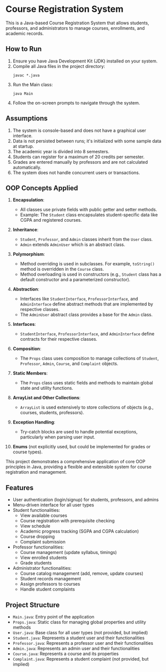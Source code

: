 # Course Registration System

This is a Java-based Course Registration System that allows students, professors, and administrators to manage courses, enrollments, and academic records.

## How to Run

1. Ensure you have Java Development Kit (JDK) installed on your system.
2. Compile all Java files in the project directory:
   ```
   javac *.java
   ```
3. Run the Main class:
   ```
   java Main
   ```
4. Follow the on-screen prompts to navigate through the system.

## Assumptions

1. The system is console-based and does not have a graphical user interface.
2. Data is not persisted between runs; it's initialized with some sample data at startup.
3. The academic year is divided into 8 semesters.
4. Students can register for a maximum of 20 credits per semester.
5. Grades are entered manually by professors and are not calculated automatically.
6. The system does not handle concurrent users or transactions.

## OOP Concepts Applied

1. **Encapsulation**:
   - All classes use private fields with public getter and setter methods.
   - Example: The `Student` class encapsulates student-specific data like CGPA and registered courses.

2. **Inheritance**:
   - `Student`, `Professor`, and `Admin` classes inherit from the `User` class.
   - `Admin` extends `AdminUser` which is an abstract class.

3. **Polymorphism**:
   - Method overriding is used in subclasses. For example, `toString()` method is overridden in the `Course` class.
   - Method overloading is used in constructors (e.g., `Student` class has a default constructor and a parameterized constructor).

4. **Abstraction**:
   - Interfaces like `StudentInterface`, `ProfessorInterface`, and `AdminInterface` define abstract methods that are implemented by respective classes.
   - The `AdminUser` abstract class provides a base for the `Admin` class.

5. **Interfaces**:
   - `StudentInterface`, `ProfessorInterface`, and `AdminInterface` define contracts for their respective classes.

6. **Composition**:
   - The `Props` class uses composition to manage collections of `Student`, `Professor`, `Admin`, `Course`, and `Complaint` objects.

7. **Static Members**:
   - The `Props` class uses static fields and methods to maintain global state and utility functions.

8. **ArrayList and Other Collections**:
   - `ArrayList` is used extensively to store collections of objects (e.g., courses, students, professors).

9. **Exception Handling**:
   - Try-catch blocks are used to handle potential exceptions, particularly when parsing user input.

10. **Enums** (not explicitly used, but could be implemented for grades or course types).

This project demonstrates a comprehensive application of core OOP principles in Java, providing a flexible and extensible system for course registration and management.

## Features

- User authentication (login/signup) for students, professors, and admins
- Menu-driven interface for all user types
- Student functionalities:
  - View available courses
  - Course registration with prerequisite checking
  - View schedule
  - Academic progress tracking (SGPA and CGPA calculation)
  - Course dropping
  - Complaint submission
- Professor functionalities:
  - Course management (update syllabus, timings)
  - View enrolled students
  - Grade students
- Administrator functionalities:
  - Course catalog management (add, remove, update courses)
  - Student records management
  - Assign professors to courses
  - Handle student complaints

## Project Structure

- `Main.java`: Entry point of the application
- `Props.java`: Static class for managing global properties and utility methods
- `User.java`: Base class for all user types (not provided, but implied)
- `Student.java`: Represents a student user and their functionalities
- `Professor.java`: Represents a professor user and their functionalities
- `Admin.java`: Represents an admin user and their functionalities
- `Course.java`: Represents a course and its properties
- `Complaint.java`: Represents a student complaint (not provided, but implied)
